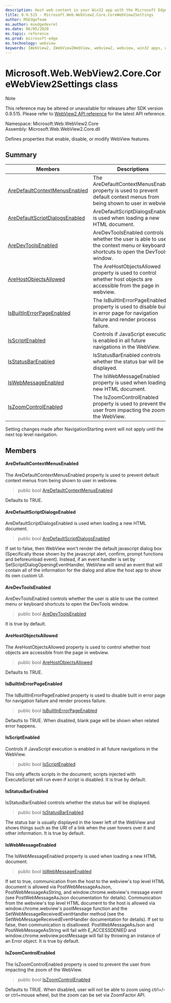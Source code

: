 ```yaml
---
description: Host web content in your Win32 app with the Microsoft Edge WebView2 control
title: 0.9.515 - Microsoft.Web.WebView2.Core.CoreWebView2Settings
author: MSEdgeTeam
ms.author: msedgedevrel
ms.date: 06/05/2020
ms.topic: reference
ms.prod: microsoft-edge
ms.technology: webview
keywords: IWebView2, IWebView2WebView, webview2, webview, win32 apps, win32, edge, ICoreWebView2, ICoreWebView2Controller, browser control, edge html
---
```


# Microsoft.Web.WebView2.Core.CoreWebView2Settings class 

> [!NOTE]
> This reference may be altered or unavailable for releases after SDK version 0.9.515. Please refer to [WebView2 API reference](../../../webview2-api-reference.md) for the latest API reference.

Namespace: Microsoft.Web.WebView2.Core\
Assembly: Microsoft.Web.WebView2.Core.dll

Defines properties that enable, disable, or modify WebView features.

## Summary

 Members                        | Descriptions
--------------------------------|---------------------------------------------
[AreDefaultContextMenusEnabled](#aredefaultcontextmenusenabled) | The AreDefaultContextMenusEnabled property is used to prevent default context menus from being shown to user in webview.
[AreDefaultScriptDialogsEnabled](#aredefaultscriptdialogsenabled) | AreDefaultScriptDialogsEnabled is used when loading a new HTML document.
[AreDevToolsEnabled](#aredevtoolsenabled) | AreDevToolsEnabled controls whether the user is able to use the context menu or keyboard shortcuts to open the DevTools window.
[AreHostObjectsAllowed](#arehostobjectsallowed) | The AreHostObjectsAllowed property is used to control whether host objects are accessible from the page in webview.
[IsBuiltInErrorPageEnabled](#isbuiltinerrorpageenabled) | The IsBuiltInErrorPageEnabled property is used to disable built in error page for navigation failure and render process failure.
[IsScriptEnabled](#isscriptenabled) | Controls if JavaScript execution is enabled in all future navigations in the WebView.
[IsStatusBarEnabled](#isstatusbarenabled) | IsStatusBarEnabled controls whether the status bar will be displayed.
[IsWebMessageEnabled](#iswebmessageenabled) | The IsWebMessageEnabled property is used when loading a new HTML document.
[IsZoomControlEnabled](#iszoomcontrolenabled) | The IsZoomControlEnabled property is used to prevent the user from impacting the zoom of the WebView.

Setting changes made after NavigationStarting event will not apply until the next top level navigation.

## Members

#### AreDefaultContextMenusEnabled 

The AreDefaultContextMenusEnabled property is used to prevent default context menus from being shown to user in webview.

> public bool [AreDefaultContextMenusEnabled](#aredefaultcontextmenusenabled)

Defaults to TRUE.

#### AreDefaultScriptDialogsEnabled 

AreDefaultScriptDialogsEnabled is used when loading a new HTML document.

> public bool [AreDefaultScriptDialogsEnabled](#aredefaultscriptdialogsenabled)

If set to false, then WebView won't render the default javascript dialog box (Specifically those shown by the javascript alert, confirm, prompt functions and beforeunload event). Instead, if an event handler is set by SetScriptDialogOpeningEventHandler, WebView will send an event that will contain all of the information for the dialog and allow the host app to show its own custom UI.

#### AreDevToolsEnabled 

AreDevToolsEnabled controls whether the user is able to use the context menu or keyboard shortcuts to open the DevTools window.

> public bool [AreDevToolsEnabled](#aredevtoolsenabled)

It is true by default.

#### AreHostObjectsAllowed 

The AreHostObjectsAllowed property is used to control whether host objects are accessible from the page in webview.

> public bool [AreHostObjectsAllowed](#arehostobjectsallowed)

Defaults to TRUE.

#### IsBuiltInErrorPageEnabled 

The IsBuiltInErrorPageEnabled property is used to disable built in error page for navigation failure and render process failure.

> public bool [IsBuiltInErrorPageEnabled](#isbuiltinerrorpageenabled)

Defaults to TRUE. When disabled, blank page will be shown when related error happens.

#### IsScriptEnabled 

Controls if JavaScript execution is enabled in all future navigations in the WebView.

> public bool [IsScriptEnabled](#isscriptenabled)

This only affects scripts in the document; scripts injected with ExecuteScript will run even if script is disabled. It is true by default.

#### IsStatusBarEnabled 

IsStatusBarEnabled controls whether the status bar will be displayed.

> public bool [IsStatusBarEnabled](#isstatusbarenabled)

The status bar is usually displayed in the lower left of the WebView and shows things such as the URI of a link when the user hovers over it and other information. It is true by default.

#### IsWebMessageEnabled 

The IsWebMessageEnabled property is used when loading a new HTML document.

> public bool [IsWebMessageEnabled](#iswebmessageenabled)

If set to true, communication from the host to the webview's top level HTML document is allowed via PostWebMessageAsJson, PostWebMessageAsString, and window.chrome.webview's message event (see PostWebMessageAsJson documentation for details). Communication from the webview's top level HTML document to the host is allowed via window.chrome.webview's postMessage function and the SetWebMessageReceivedEventHandler method (see the SetWebMessageReceivedEventHandler documentation for details). If set to false, then communication is disallowed. PostWebMessageAsJson and PostWebMessageAsString will fail with E_ACCESSDENIED and window.chrome.webview.postMessage will fail by throwing an instance of an Error object. It is true by default.

#### IsZoomControlEnabled 

The IsZoomControlEnabled property is used to prevent the user from impacting the zoom of the WebView.

> public bool [IsZoomControlEnabled](#iszoomcontrolenabled)

Defaults to TRUE. When disabled, user will not be able to zoom using ctrl+/- or ctrl+mouse wheel, but the zoom can be set via ZoomFactor API.

